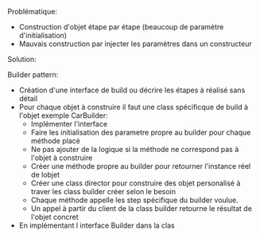 Problématique:

- Construction d'objet étape par étape (beaucoup de paramètre d'initialisation)
- Mauvais construction par injecter les paramètres dans un constructeur

Solution:

Builder pattern:
 - Création d'une interface de build ou décrire les étapes à réalisé sans détail
 - Pour chaque objet à construire il faut une class spécificque de build à l'objet exemple CarBuilder: 
     * Implémenter l'interface
     * Faire les initialisation des parametre propre au builder pour chaque méthode placé
     * Ne pas ajouter de la logique si la méthode ne correspond pas à l'objet à construire
     * Créer une méthode propre au builder pour retourner l'instance réel de lobjet
     * Créer une class director pour construire des objet personalisé à traver les class builder créer selon le besoin
     * Chaque méthode appelle les step spécifique du builder voulue.
     * Un appel à partir du client de la class builder retourne le résultat de l'objet concret
 - En implémentant l interface Builder dans la clas